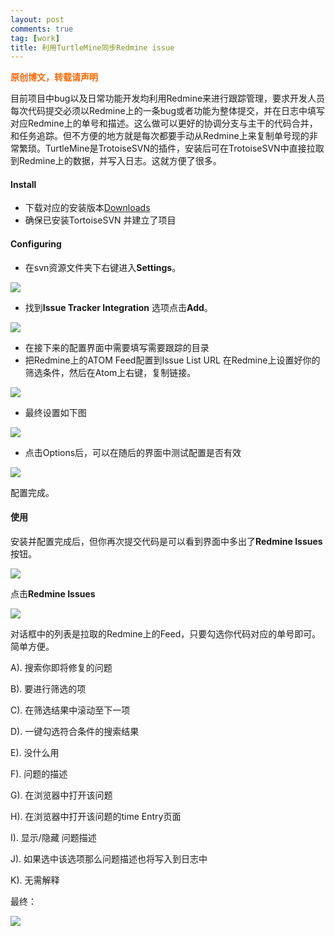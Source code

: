```yaml
---
layout: post
comments: true
tag: [work]
title: 利用TurtleMine同步Redmine issue
---
```


<span style="color: #ff6600;"><strong>原创博文，转载请声明</strong></span>

目前项目中bug以及日常功能开发均利用Redmine来进行跟踪管理，要求开发人员每次代码提交必须以Redmine上的一条bug或者功能为整体提交，并在日志中填写对应Redmine上的单号和描述。这么做可以更好的协调分支与主干的代码合并，和任务追踪。但不方便的地方就是每次都要手动从Redmine上来复制单号现的非常繁琐。TurtleMine是TrotoiseSVN的插件，安装后可在TrotoiseSVN中直接拉取到Redmine上的数据，并写入日志。这就方便了很多。

#### Install

* 下载对应的安装版本[Downloads](https://code.google.com/archive/p/turtlemine/downloads)
* 确保已安装TortoiseSVN 并建立了项目

#### Configuring

* 在svn资源文件夹下右键进入**Settings**。

![](../images/tur01.png)

* 找到**Issue Tracker Integration** 选项点击**Add**。

![](../images/tur02.png)

* 在接下来的配置界面中需要填写需要跟踪的目录
* 把Redmine上的ATOM Feed配置到Issue List URL
  在Redmine上设置好你的筛选条件，然后在Atom上右键，复制链接。

![](../images/tur03.png)

* 最终设置如下图

![](../images/tur04.png)

* 点击Options后，可以在随后的界面中测试配置是否有效

![](../images/tur05.png)

配置完成。

#### 使用

安装并配置完成后，但你再次提交代码是可以看到界面中多出了**Redmine Issues**按钮。

![](../images/tur06.png)

点击**Redmine Issues**

![](../images/tur07.png)

对话框中的列表是拉取的Redmine上的Feed，只要勾选你代码对应的单号即可。简单方便。

A). 搜索你即将修复的问题

B). 要进行筛选的项

C). 在筛选结果中滚动至下一项

D). 一键勾选符合条件的搜索结果

E). 没什么用

F). 问题的描述

G). 在浏览器中打开该问题

H). 在浏览器中打开该问题的time Entry页面

I). 显示/隐藏 问题描述

J). 如果选中该选项那么问题描述也将写入到日志中

K). 无需解释

最终：

![](../images/tur09.png)